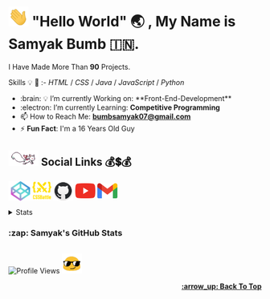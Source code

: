 <!-- Created/Designed By Samyak Bumb -->
# <img src="gif/hello.webp" width="40px">  "Hello World" :earth_asia: , **My Name is Samyak Bumb** :india:.
I Have Made More Than **90** Projects.

Skills :bulb: :monocle_face: :- *HTML* / *CSS* / *Java* / *JavaScript* / *Python*
* <!-- 🔭 --> :brain: 💡 I’m currently Working on: **Front-End-Development**
* :electron: I’m currently Learning: **Competitive Programming**
* 📫 How to Reach Me: **bumbsamyak07@gmail.com**
* :zap: **Fun Fact**: I'm a 16 Years Old Guy
<!--  Links -->
## <img src="https://raw.githubusercontent.com/Samyak-Bumb/Samyak-Bumb/Samyak/gif/cat.gif" width="60px"> Social Links :moneybag::heavy_dollar_sign::moneybag:
 <a href="https://codepen.io/samyakbumb" alt="Samyak's CodePen"><img align="center" src="icons/codepen.png" alt="Samyak Bumb" height="39" width="48"></a><a href="https://cssbattle.dev/player/samyak_bumb"><img align="center" src="1.svg" height="37" width="37"></a> <a href="https://github.com/samyak-bumb" target="_blank"><img align="center" src="icons/github.png" alt="Samyak's GitHub" height="40" width="40"></a> <a href="https://www.youtube.com/channel/UCGqzvmHqhbxvWt5vqstc6CA" target="_blank"><img align="center" src="icons/youtube.png" alt="Samyak's YouTube Channel" height="30" width="40"></a> <a href="mailto:bumbsamyak07@gmai.com"><img align="center" src="icons/gmail.png" height="30" width="40"></a><br>
<!-- Samyak's Langauge Used -->
<details>
 <summary>Stats<h3>:zap: Samyak's GitHub Stats</h3></summary>
<td style="border: none !important;"><span><img align="left" src="https://github-readme-stats.vercel.app/api/top-langs/?username=Samyak-Bumb&layout=compact&langs_count=8&theme=radical" alt="Samyak Bumb"></span></td>
 <br><br><br><br><br><br><br><br>
<!-- Samyak's GitHub Stats -->
<td style="border: none !important;"><span><img align="center" src="https://github-readme-stats.vercel.app/api?username=Samyak-Bumb&show_icons=true&locale=en&theme=radical" alt="Samyak Bumb"></span></td>
</details>

<!-- Profile Views + Emoji -->

  ![Profile Views](https://gpvc.arturio.dev/Samyak-Bumb) <img src="https://raw.githubusercontent.com/Samyak-Bumb/Samyak-Bumb/Samyak/gif/style.gif" height="40" width="40">

 <div align="right">
   <b>
     <a href="#"Hello World"">:arrow_up: Back To Top</a>
   </b>
 </div>
